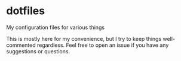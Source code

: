 # dotfiles
My configuration files for various things

This is mostly here for my convenience, but I try to keep things well-commented regardless.
Feel free to open an issue if you have any suggestions or questions.
